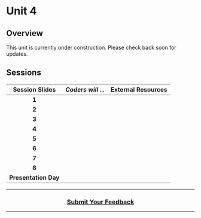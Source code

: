 # Unit 4

## Overview
This unit is currently under construction. Please check back soon for updates.

## Sessions 
|Session Slides|*Coders will ...*|External Resources|
|:-------:|-------|:-------:|
|**1**| 
|**2**| 
|**3**|
|**4**|
|**5**| 
|**6**| 
|**7**| 
|**8**| 
|**Presentation Day**| 

----
<h3 align="center"><a href="https://docs.google.com/forms/d/e/1FAIpQLSfiZv1Y0U4Fr5k2iFVWRIVg2x7Su-r1hLoH0qb5RCMlNsxUjQ/viewform">Submit Your Feedback</a>  </h3>

----
